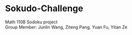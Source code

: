 # Sokudo-Challenge
Math 110B Sodoku project  
Group Member: Junlin Wang, Ziteng Pang, Yuan Fu, Yitan Ze
